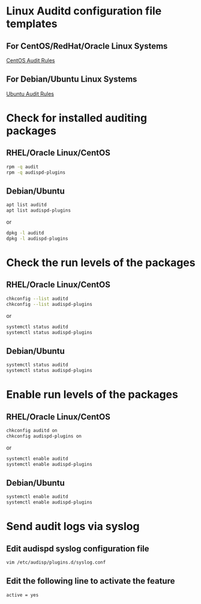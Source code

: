 # Linux Auditd configuration file templates

## For CentOS/RedHat/Oracle Linux Systems
[CentOS Audit Rules](https://github.com/15U12U/auditd/blob/main/centos-audit.rules)

## For Debian/Ubuntu Linux Systems
[Ubuntu Audit Rules](https://github.com/15U12U/auditd/blob/main/ubuntu-audit.rules)

# Check for installed auditing packages
## RHEL/Oracle Linux/CentOS
```bash
rpm -q audit
rpm -q audispd-plugins
```

## Debian/Ubuntu
```bash
apt list auditd
apt list audispd-plugins
```
or
```bash
dpkg -l auditd
dpkg -l audispd-plugins
```

# Check the run levels of the packages
## RHEL/Oracle Linux/CentOS
```bash
chkconfig --list auditd
chkconfig --list audispd-plugins
```
or
```bash
systemctl status auditd
systemctl status audispd-plugins
```

## Debian/Ubuntu
```bash
systemctl status auditd
systemctl status audispd-plugins
```

# Enable run levels of the packages
## RHEL/Oracle Linux/CentOS
```bash
chkconfig auditd on
chkconfig audispd-plugins on
```
or
```bash
systemctl enable auditd
systemctl enable audispd-plugins
```

## Debian/Ubuntu
```bash
systemctl enable auditd
systemctl enable audispd-plugins
```

# Send audit logs via syslog

## Edit audispd syslog configuration file
```bash
vim /etc/audisp/plugins.d/syslog.conf
```
## Edit the following line to activate the feature
```
active = yes
```

